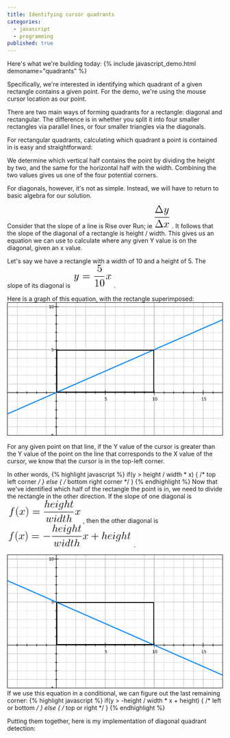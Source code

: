 ```yaml
---
title: Identifying cursor quadrants
categories: 
  - javascript
  - programming
published: true
---
```


Here's what we're building today:
{% include javascript_demo.html demoname="quadrants" %}

Specifically, we're interested in identifying which quadrant of a given rectangle contains a given point. For the demo, we're using the mouse cursor location as our point.

There are two main ways of forming quadrants for a rectangle: diagonal and rectangular.
The difference is in whether you split it into four smaller rectangles via parallel lines, or four smaller triangles via the diagonals.

For rectangular quadrants, calculating which quadrant a point is contained in is easy and straightforward:
<script src="http://gist-it.appspot.com/github/Thristhart/techniques/blob/gh-pages/assets/javascript/quadrants.js?slice=72:88"></script>
We determine which vertical half contains the point by dividing the height by two, and the same for the horizontal half with the width. Combining the two values gives us one of the four potential corners.

For diagonals, however, it's not as simple. Instead, we will have to return to basic algebra for our solution.

Consider that the slope of a line is Rise over Run; ie <img src="assets/deltayoverdeltax.png" class="inline" alt="Delta Y over Delta X" />. It follows that the slope of the diagonal of a rectangle is height / width. This gives us an equation we can use to calculate where any given Y value is on the diagonal, given an x value.

Let's say we have a rectangle with a width of 10 and a height of 5. The slope of its diagonal is <img src="assets/yequals510x.png" class="inline" alt="y=5/10x" />.

Here is a graph of this equation, with the rectangle superimposed:
![](assets/example_graph_1.png)

For any given point on that line, if the Y value of the cursor is greater than the Y value of the point on the line that corresponds to the X value of the cursor, we know that the cursor is in the top-left corner.

In other words, 
{% highlight javascript %}
if(y > height / width * x) {
	/* top left corner */
}
else {
	/* bottom right corner */
}
{% endhighlight %}
Now that we've identified which half of the rectangle the point is in, we need to divide the rectangle in the other direction. If the slope of one diagonal is <img src="assets/diagonal_equation.png" class="inline" alt="f(x)=height/widthx" />, then the other diagonal is <img src="assets/other_diagonal_equation.png" class="inline" alt="f(x)=-height/widthx + height" />.

![](assets/example_graph_2.png)
If we use this equation in a conditional, we can figure out the last remaining corner:
{% highlight javascript %}
if(y > -height / width * x + height) {
	/* left or bottom */
}
else {
	/* top or right */
}
{% endhighlight %}

Putting them together, here is my implementation of diagonal quadrant detection:
<script src="http://gist-it.appspot.com/github/Thristhart/techniques/blob/gh-pages/assets/javascript/quadrants.js?slice=50:72"></script>